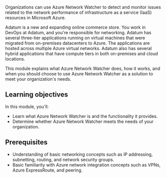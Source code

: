 Organizations can use Azure Network Watcher to detect and monitor issues related to the network performance of infrastructure as a service (IaaS) resources in Microsoft Azure. 

Adatum is a new and expanding online commerce store. You work in DevOps at Adatum, and you're responsible for networking. Adatum has several three-tier applications running on virtual machines that were migrated from on-premises datacenters to Azure. The applications are hosted across multiple Azure virtual networks. Adatum also has several hybrid applications that have compute tiers in both on-premises and cloud locations.

This module explains what Azure Network Watcher does, how it works, and when you should choose to use Azure Network Watcher as a solution to meet your organization's needs.  

## Learning objectives

In this module, you'll:

- Learn what Azure Network Watcher is and the functionality it provides.
- Determine whether Azure Network Watcher meets the needs of your organization.

## Prerequisites

- Understanding of basic networking concepts such as IP addressing, subnetting, routing, and network security groups.
- Basic familiarity with Azure network integration concepts such as VPNs, Azure ExpressRoute, and peering.
